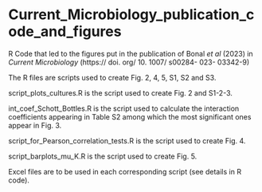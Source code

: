 # Current_Microbiology_publication_code_and_figures

R Code that led to the figures put in the publication of Bonal _et al_ (2023) in _Current Microbiology_ (https:// doi. org/ 10. 1007/ s00284- 023- 03342-9)

The R files are scripts used to create Fig. 2, 4, 5, S1, S2 and S3. 

script_plots_cultures.R is the script used to create Fig. 2 and S1-2-3.

int_coef_Schott_Bottles.R is the script used to calculate the interaction coefficients appearing in Table S2 among which the most significant ones appear in Fig. 3.

script_for_Pearson_correlation_tests.R is the script used to create Fig. 4.

script_barplots_mu_K.R is the script used to create Fig. 5.

Excel files are to be used in each corresponding script (see details in R code).
